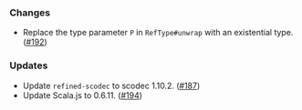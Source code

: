 ### Changes

* Replace the type parameter `P` in `RefType#unwrap` with an
  existential type. ([#192])

### Updates

* Update `refined-scodec` to scodec 1.10.2. ([#187])
* Update Scala.js to 0.6.11. ([#194])

[#187]: https://github.com/fthomas/refined/pull/187
[#192]: https://github.com/fthomas/refined/pull/192
[#194]: https://github.com/fthomas/refined/pull/194
